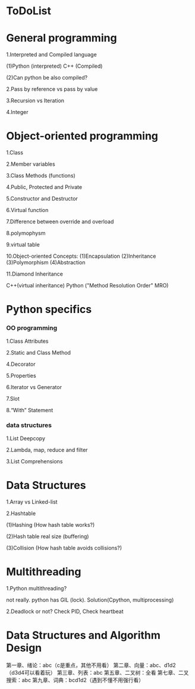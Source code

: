 # ToDoList

# General programming

1.Interpreted and Compiled language

(1)Python (interpreted) C++ (Compiled)

(2)Can python be also compiled?

2.Pass by reference vs pass by value

3.Recursion vs Iteration

4.Integer

# Object-oriented programming 
1.Class

2.Member variables

3.Class Methods (functions)

4.Public, Protected and Private

5.Constructor and Destructor

6.Virtual function

7.Difference between override and overload

8.polymophysm

9.virtual table

10.Object-oriented Concepts: (1)Encapsulation (2)Inheritance (3)Polymorphism (4)Abstraction

11.Diamond Inheritance

C++(virtual inheritance) Python ("Method Resolution Order" MRO)

# Python specifics

### OO programming
1.Class Attributes

2.Static and Class Method

4.Decorator

5.Properties

6.Iterator vs Generator

7.Slot

8.“With” Statement

### data structures
1.List Deepcopy

2.Lambda, map, reduce and filter

3.List Comprehensions 

# Data Structures
1.Array vs Linked-list

2.Hashtable

(1)Hashing (How hash table works?)

(2)Hash table real size (buffering)

(3)Collision (How hash table avoids collisions?)

# Multithreading
1.Python multithreading? 

not really. python has GIL (lock). Solution(Cpython, multiprocessing)


2.Deadlock or not? 
Check PID, Check heartbeat

# Data Structures and Algorithm Design
第一章、绪论：abc（c是重点，其他不用看）
第二章、向量：abc、d1d2（d3d4可以看着玩）
第三章、列表：abc
第五章、二叉树：全看
第七章、二叉搜索：abc
第九章、词典：bcd1d2（遇到不懂不用强行看）
